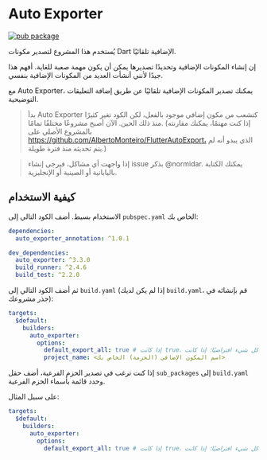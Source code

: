 
# Auto Exporter

[![pub package](https://img.shields.io/pub/v/auto_exporter.svg)](https://pub.dev/packages/auto_exporter)

يُستخدم هذا المشروع لتصدير مكونات Dart الإضافية تلقائيًا.

إن إنشاء المكونات الإضافية وتحديدًا تصديرها يمكن أن يكون مهمة صعبة للغاية. أفهم هذا جيدًا لأنني أنشأت العديد من المكونات الإضافية بنفسي.

مع Auto Exporter، يمكنك تصدير المكونات الإضافية تلقائيًا عن طريق إضافة التعليقات التوضيحية.

> بدأ Auto Exporter كتشعب من مكون إضافي موجود بالفعل، لكن الكود تغير كثيرًا منذ ذلك الحين. الآن أصبح مشروعًا مختلفًا تمامًا. (إذا كنت مهتمًا، يمكنك مقارنته بالمشروع الأصلي على https://github.com/AlbertoMonteiro/FlutterAutoExport، الذي يبدو أنه لم يتم تحديثه منذ فترة طويلة.)

> إذا واجهت أي مشاكل، فيرجى إنشاء issue بذكر @normidar. يمكنك الكتابة باليابانية أو الصينية أو الإنجليزية.

## كيفية الاستخدام

الاستخدام بسيط. أضف الكود التالي إلى `pubspec.yaml` الخاص بك:

```yaml
dependencies:
  auto_exporter_annotation: ^1.0.1

dev_dependencies:
  auto_exporter: ^3.3.0
  build_runner: ^2.4.6
  build_test: ^2.2.0
```

ثم أضف الكود التالي إلى `build.yaml` (إذا لم يكن لديك `build.yaml`، قم بإنشائه في جذر مشروعك):

```yaml
targets:
  $default:
    builders:
      auto_exporter:
        options:
          default_export_all: true # إذا كانت true، يتم تصدير كل شيء افتراضيًا؛ إذا كانت false، يتم تصدير ملفات محددة فقط
          project_name: <اسم المكون الإضافي (الحزمة) الخاص بك>
```

إذا كنت ترغب في تصدير الحزم الفرعية، أضف حقل `sub_packages` إلى `build.yaml` وحدد قائمة بأسماء الحزم الفرعية.

على سبيل المثال:

```yaml
targets:
  $default:
    builders:
      auto_exporter:
        options:
          default_export_all: true # إذا كانت true، يتم تصدير كل شيء افتراضيًا؛ إذا كانت false، يتم تصدير ملفات محددة فقط
         
